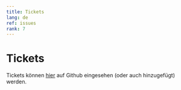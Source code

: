 ```yaml
---
title: Tickets
lang: de
ref: issues
rank: 7
---
```


# Tickets
Tickets können [hier](https://github.com/siggel/coordinatejoker/issues) auf Github eingesehen (oder auch hinzugefügt) werden.